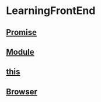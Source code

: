# LearningFrontEnd

## [Promise](https://github.com/nolanlin/learningFrontEnd/tree/main/learnPromise/)

## [Module](https://github.com/nolanlin/learningFrontEnd/tree/main/learnModule)

## [this](https://github.com/nolanlin/learningFrontEnd/tree/main/learnThis)

## [Browser](https://github.com/nolanlin/learningFrontEnd/tree/main/learnBrowser)
